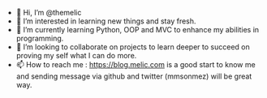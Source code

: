 - 👋 Hi, I’m @themelic
- 👀 I’m interested in learning new things and stay fresh.
- 🌱 I’m currently learning Python, OOP and MVC to enhance my abilities in programming.
- 💞️ I’m looking to collaborate on projects to learn deeper to succeed on proving my self what I can do more.
- 📫 How to reach me : https://blog.melic.com is a good start to know me and sending message via github and twitter (mmsonmez) will be great way.

<!---
themelic/themelic is a ✨ special ✨ repository because its `README.md` (this file) appears on your GitHub profile.
You can click the Preview link to take a look at your changes.
--->

